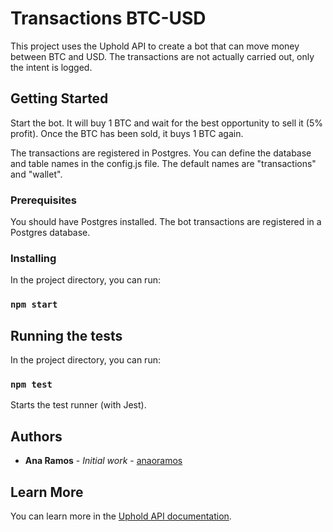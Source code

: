 # Transactions BTC-USD

This project uses the Uphold API to create a bot that can move money between BTC and USD. The transactions are not actually carried out, only the intent is logged.



## Getting Started

Start the bot. It will buy 1 BTC and wait for the best opportunity to sell it (5% profit). Once the BTC has been sold, it buys 1 BTC again.

The transactions are registered in Postgres. You can define the database and table names in the config.js file. The default names are "transactions" and "wallet".

### Prerequisites
You should have Postgres installed. The bot transactions are registered in a Postgres database.


### Installing
In the project directory, you can run:

### `npm start`


## Running the tests
In the project directory, you can run:

### `npm test`

Starts the test runner (with Jest). <br>


## Authors

* **Ana Ramos** - *Initial work* - [anaoramos](https://github.com/anaoramos)


## Learn More

You can learn more in the [Uphold API documentation](https://uphold.com/en/developer/api/documentation/).

